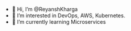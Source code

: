 - 👋 Hi, I’m @ReyanshKharga
- 👀 I’m interested in DevOps, AWS, Kubernetes.
- 🌱 I’m currently learning Microservices

<!---
ReyanshKharga/ReyanshKharga is a ✨ special ✨ repository because its `README.md` (this file) appears on your GitHub profile.
You can click the Preview link to take a look at your changes.
--->
